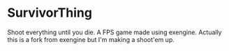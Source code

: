 # SurvivorThing
Shoot everything until you die. A FPS game made using exengine. Actually this is a fork from exengine but I'm making a shoot'em up.
